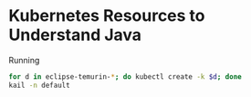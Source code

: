 # Kubernetes Resources to Understand Java

Running

```bash
for d in eclipse-temurin-*; do kubectl create -k $d; done
kail -n default
```

